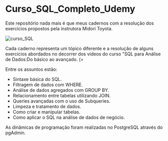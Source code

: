 # Curso_SQL_Completo_Udemy

Este repositório nada mais é que meus cadernos com a resolução dos exercícios propostos pela instrutora Midori Toyota. 

![curso_SQL](https://user-images.githubusercontent.com/102270053/210663937-84af12de-458a-4107-b50b-664fbc4e68fb.jpg)

Cada caderno representa um tópico diferente e a resolução de alguns exercícios abordados no decorrer dos vídeos do curso "SQL para Análise de Dados:Do básico ao avançado. (=

Entre os assuntos estão:
* Sintaxe básica do SQL.
* Filtragem de dados com  WHERE.
* Análise de dados agregados com GROUP BY.
* Relacionamento entre tabelas utilizando JOIN.
* Queries avançadas com o uso de Subqueries.
* Limpeza e tratamento de dados.
* Como criar e manipular tabelas.
* Como aplicar o SQL na análise de dados de negócio.

As dinâmicas de programação foram realizadas no PostgreSQL através do pgAdmin.
